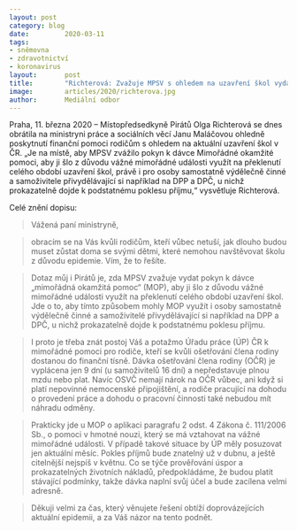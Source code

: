 ```yaml
---
layout: post
category: blog
date:         2020-03-11
tags:         
- sněmovna 
- zdravotnictví 
- koronavirus
layout:       post
title:        "Richterová: Zvažuje MPSV s ohledem na uzavření škol vydat pokyn k dávce mimořádné okamžité pomoci?"
image:        articles/2020/richterova.jpg
author:       Mediální odbor
--- 
```




Praha, 11. března 2020 – Místopředsedkyně Pirátů Olga Richterová se dnes obrátila na ministryni práce a sociálních věcí Janu Maláčovou ohledně poskytnutí finanční pomoci rodičům s ohledem na aktuální uzavření škol v ČR. „Je na místě, aby MPSV zvážilo pokyn k dávce Mimořádné okamžité pomoci, aby ji šlo z důvodu vážné mimořádné události využít na překlenutí celého období uzavření škol, právě i pro osoby samostatně výdělečně činné a samoživitele přivydělávající si například na DPP a DPČ, u nichž prokazatelně dojde k podstatnému poklesu příjmu,“ vysvětluje Richterová. 

 

Celé znění dopisu:

 

> Vážená paní ministryně,

> obracím se na Vás kvůli rodičům, kteří vůbec netuší, jak dlouho budou muset zůstat doma se svými dětmi, které nemohou navštěvovat školu z důvodu epidemie. Vím, že to řešíte.
 
> Dotaz můj i Pirátů je, zda MPSV zvažuje vydat pokyn k dávce „mimořádná okamžitá pomoc“ (MOP), aby ji šlo z důvodu vážné mimořádné události využít na překlenutí celého období uzavření škol. Jde o to, aby tímto způsobem mohly MOP využít i osoby samostatně výdělečně činné a samoživitelé přivydělávající si například na DPP a DPČ, u nichž prokazatelně dojde k podstatnému poklesu příjmu.

> I proto je třeba znát postoj Váš a potažmo Úřadu práce (ÚP) ČR k mimořádné pomoci pro rodiče, kteří se kvůli ošetřování člena rodiny dostanou do finanční tísně. Dávka ošetřování člena rodiny (OČR) je vyplácena jen 9 dní (u samoživitelů 16 dní) a nepředstavuje plnou mzdu nebo plat. Navíc OSVČ nemají nárok na OČR vůbec, ani když si platí nepovinné nemocenské připojištění, a rodiče pracující na dohodu o provedení práce a dohodu o pracovní činnosti také nebudou mít náhradu odměny.

> Prakticky jde u MOP o aplikaci paragrafu 2 odst. 4 Zákona č. 111/2006 Sb., o pomoci v hmotné nouzi, který se má vztahovat na vážné mimořádné události.  V případě takové situace by ÚP měly posuzovat jen aktuální měsíc. Pokles příjmů bude znatelný už v dubnu, a ještě citelnější nejspíš v květnu. Co se týče prověřování úspor a prokazatelných životních nákladů, předpokládáme, že budou platit stávající podmínky, takže dávka naplní svůj účel a bude zacílena velmi adresně.

> Děkuji velmi za čas, který věnujete řešení obtíží doprovázejících aktuální epidemii, a za Váš názor na tento podnět.
